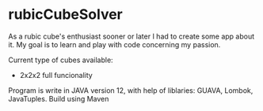 # rubicCubeSolver
As a rubic cube's enthusiast sooner or later I had to create some app about it.
My goal is to learn and play with code concerning my passion.

Current type of cubes available:
  - 2x2x2 full funcionality
  
  Program is write in JAVA version 12, with help of liblaries: GUAVA, Lombok, JavaTuples. Build using Maven
